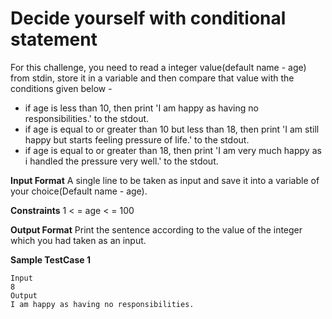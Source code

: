 # Decide yourself with conditional statement

For this challenge, you need to read a integer value(default name - age) from stdin, store it in a variable and then compare that value with the conditions given below -

- if age is less than 10, then print 'I am happy as having no responsibilities.' to the stdout.
- if age is equal to or greater than 10 but less than 18, then print 'I am still happy but starts feeling pressure of life.' to the stdout.
- if age is equal to or greater than 18, then print 'I am very much happy as i handled the pressure very well.' to the stdout.

**Input Format**
A single line to be taken as input and save it into a variable of your choice(Default name - age).

**Constraints**
1 < = age < = 100

**Output Format**
Print the sentence according to the value of the integer which you had taken as an input.

**Sample TestCase 1**

```
Input
8
Output
I am happy as having no responsibilities.
```
